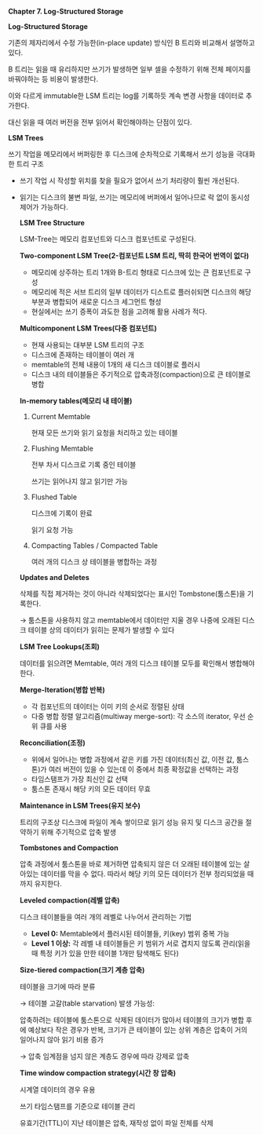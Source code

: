 **Chapter 7. Log-Structured Storage** 

**Log-Structured Storage**

기존의 제자리에서 수정 가능한(in-place update) 방식인 B 트리와 비교해서 설명하고 있다.

B 트리는 읽을 때 유리하지만 쓰기가 발생하면 일부 셀을 수정하기 위해 전체 페이지를 바꿔야하는 등 비용이 발생한다.

이와 다르게 immutable한 LSM 트리는 log를 기록하듯 계속 변경 사항을 데이터로 추가한다.

대신 읽을 때 여러 버전을 전부 읽어서 확인해야하는 단점이 있다.

**LSM Trees** 

쓰기 작업을 메모리에서 버퍼링한 후 디스크에 순차적으로 기록해서 쓰기 성능을 극대화한 트리 구조

- 쓰기 작업 시 작성할 위치를 찾을 필요가 없어서 쓰기 처리량이 훨씬 개선된다.
- 읽기는 디스크의 불변 파일, 쓰기는 메모리에 버퍼에서 일어나므로 락 없이 동시성 제어가 가능하다.
    
    **LSM Tree Structure**
    
    LSM-Tree는 메모리 컴포넌트와 디스크 컴포넌트로 구성된다.
    
    **Two-component LSM Tree(2-컴포넌트 LSM 트리, 딱히 한국어 번역이 없다)**
    
    - 메모리에 상주하는 트리 1개와 B-트리 형태로 디스크에 있는 큰 컴포넌트로 구성
    - 메모리에 적은 서브 트리의 일부 데이터가 디스트로 플러쉬되면 디스크의 해당 부분과 병합되어 새로운 디스크 세그먼트 형성
    - 현실에서는 쓰기 증폭이 과도한 점을 고려해 활용 사례가 적다.
    
    **Multicomponent LSM Trees(다중 컴포넌트)**
    
    - 현재 사용되는 대부분 LSM 트리의 구조
    - 디스크에 존재하는 테이블이 여러 개
    - memtable의 전체 내용이 1개의 새 디스크 데이블로 플러시
    - 디스크 내의 테이블들은 주기적으로 압축과정(compaction)으로 큰 테이블로 병합
    
    **In-memory tables(메모리 내 테이블)**
    
    1. Current Memtable
        
        현재 모든 쓰기와 읽기 요청을 처리하고 있는 테이블
        
    2. Flushing Memtable
        
        전부 차서 디스크로 기록 중인 테이블
        
        쓰기는 읽어나지 않고 읽기만 가능
        
    3. Flushed Table
        
        디스크에 기록이 완료
        
        읽기 요청 가능
        
    4. Compacting Tables / Compacted Table
        
        여러 개의 디스크 상 테이블을 병합하는 과정
        
    
    **Updates and Deletes**
    
    삭제를 직접 제거하는 것이 아니라 삭제되었다는 표시인 Tombstone(툼스톤)을 기록한다.
    
    → 툼스톤을 사용하지 않고 memtable에서 데이터만 지울 경우 나중에 오래된 디스크 테이블 상의 데이터가 읽히는 문제가 발생할 수 있다
    
    **LSM Tree Lookups(조회)**
    
    데이터를 읽으려면 Memtable, 여러 개의 디스크 테이블 모두를 확인해서 병합해야한다.
    
    **Merge-Iteration(병합 반복)**
    
    - 각 컴포넌트의 데이터는 이미 키의 순서로 정렬된 상태
    - 다중 병합 정렬 알고리즘(multiway merge-sort): 각 소스의 iterator, 우선 순위 큐를 사용
    
    **Reconciliation(조정)**
    
    - 위에서 일어나는 병합 과정에서 같은 키를 가진 데이터(최신 값, 이전 값, 툼스톤)가 여러 버전이 있을 수 있는데
      이 중에서 최종 확정값을 선택하는 과정
    - 타임스탬프가 가장 최신인 값 선택
    - 툼스톤 존재시 해당 키의 모든 데이터 무효
    
    **Maintenance in LSM Trees(유지 보수)**
    
    트리의 구조상 디스크에 파일이 계속 쌓이므로 읽기 성능 유지 및 디스크 공간을 절약하기 위해 주기적으로 압축 발생
    
    **Tombstones and Compaction**
    
    압축 과정에서 툼스톤을 바로 제거하면 압축되지 않은 더 오래된 테이블에 있는 살아있는 데이터를 막을 수 없다.
    따라서 해당 키의 모든 데이터가 전부 정리되었을 때까지 유지한다.
    
    **Leveled compaction(레벨 압축)**
    
    디스크 테이블들을 여러 개의 레벨로 나누어서 관리하는 기법
    
    - **Level 0:** Memtable에서 플러시된 테이블들, 키(key) 범위 중복 가능
    - **Level 1 이상:** 각 레벨 내 테이블들은 키 범위가 서로 겹치지 않도록 관리(읽을 때 특정 키가 있을 만한 테이블 1개만 탐색해도 된다)
    
    **Size-tiered compaction(크기 계층 압축)**
    
    테이블을 크기에 따라 분류
    
    → 테이블 고갈(table starvation) 발생 가능성:
    
    압축하려는 테이블에 툼스톤으로 삭제된 데이터가 많아서 테이블의 크기가 병합 후에 예상보다 작은 경우가 반복,
    크기가 큰 테이블이 있는 상위 계층은 압축이 거의 일어나지 않아 읽기 비용 증가
    
    → 압축 임계점을 넘지 않은 계층도 경우에 따라 강제로 압축
    
    **Time window compaction strategy(시간 창 압축)**
    
    시계열 데이터의 경우 유용
    
    쓰기 타임스탬프를 기준으로 테이블 관리
    
    유효기간(TTL)이 지난 테이블은 압축, 재작성 없이 파일 전체를 삭제
